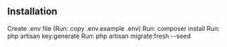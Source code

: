 ## Installation
Create .env file (Run: copy .env.example .env)
Run: composer install
Run: php artisan key:generate
Run: php artisan migrate:fresh --seed

